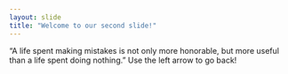 ```yaml
---
layout: slide
title: "Welcome to our second slide!"
---
```

“A life spent making mistakes is not only more honorable, but more useful than a life spent doing nothing.”
Use the left arrow to go back!
